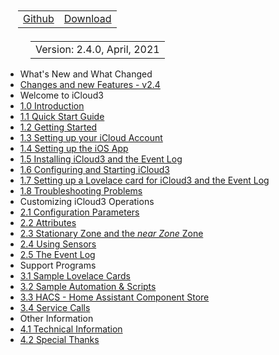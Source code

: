 <nav>
  <table style="padding: 10px 0 5px 20px;">
    <tr>
      <td>
        <a href="https://github.com/gcobb321/icloud3" class="button-base">Github</a>
      </td>
      <td>
        <a href="https://github.com/gcobb321/icloud3/releases" class="button-base">Download</a>
      </td>
    </tr>
  </table>
  <table style="padding:  0  10px  0 40px;">
    <tr>
      <td>
        <a  class="sidebar-version-date">Version: 2.4.0, April, 2021</a>
      </td>
    </tr>
  </table>
</nav>

- What's New and What Changed
 - [Changes and new Features - v2.4](CHANGELOG-v2.4.md)
- Welcome to iCloud3
 - [1.0  Introduction](README.md)
 - [1.1  Quick Start Guide](chapters/1.1-quick-start-guide.md)
 - [1.2 Getting Started](chapters/1.2-getting-started.md)
 - [1.3 Setting up your iCloud Account](chapters/1.3-setting-up-icloud-account.md)
 - [1.4 Setting up the iOS App](chapters/1.4-setting-up-iosapp.md)
 - [1.5 Installing iCloud3 and the Event Log](chapters/1.5-installing-icloud3.md)
 - [1.6 Configuring and Starting iCloud3](chapters/1.6-configuring-starting-icloud3)
 - [1.7 Setting up a Lovelace card for iCloud3 and the Event Log](chapters/1.7-setup-lovelace-event-log-card.md)
 - [1.8 Troubleshooting Problems](chapters/1.8-troubleshooting-problems.md)
- Customizing iCloud3 Operations
 - [2.1 Configuration Parameters](chapters/2.1-config-parms.md)
 - [2.2 Attributes](chapters/2.2-attributes.md)
 - [2.3 Stationary Zone and the *near Zone* Zone](chapters/2.3-special-zones.md)
 - [2.4 Using Sensors](chapters/2.4-sensors.md)
 - [2.5 The Event Log](chapters/2.5-event-log.md)
- Support Programs
 - [3.1 Sample Lovelace Cards](chapters/3.1-sample-lovelace.md)
 - [3.2 Sample Automation & Scripts](chapters/3.2-sample-automation-scripts.md)
 - [3.3 HACS - Home Assistant Component Store](chapters/3.3-hacs.md)
 - [3.4 Service Calls](chapters/3.4-services.md)
- Other Information
 - [4.1 Technical Information](chapters/4.1-tech-info.md)
 - [4.2 Special Thanks](chapters/4.2-special-thanks.md)

